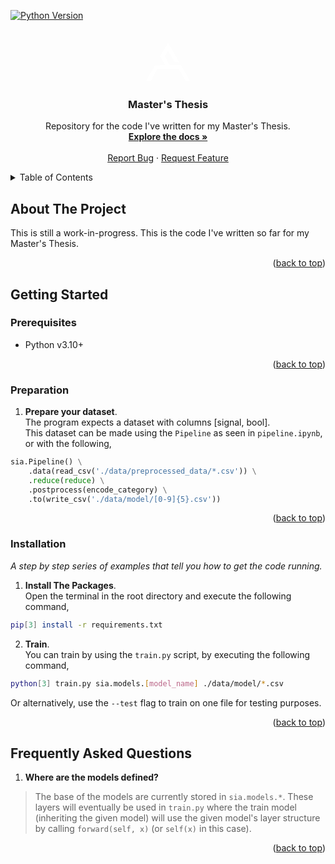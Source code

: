 <a name="readme-top"></a>
<!-- PROJECT SHIELDS -->
[![Python Version][python-shield]][python-url]


<!-- PROJECT LOGO -->
<br />
<div align="center">
  <a href="https://alex-antonides.com/">
    <svg stroke="white" fill="white" stroke-width="0" height="5em" width="5em" xmlns="http://www.w3.org/2000/svg" viewBox="0 0 135.96 117.81"><path d="M15.42,117.73,0,117.76,28.05,68.91s31,.15,31-.19S43.74,42.29,43.74,41.79,68.22,0,68.22,0l34.54,59.66-13.83-.08L68.26,24.24,57.8,40.87,72.88,68.74l35,.09,28.12,49H123.23l-7.76-12.18-14.71-25L35,80.74,21.25,106Z"></path></svg>
  </a>

  <h3 align="center">Master's Thesis</h3>

  <p align="center">
    Repository for the code I've written for my Master's Thesis.
    <br />
    <a href="https://github.com/AlexAntonides/stress-in-action/tree/master/sia/docs/structure.md"><strong>Explore the docs »</strong></a>
    <br />
    <br />
    <a href="https://github.com/AlexAntonides/stress-in-action/issues">Report Bug</a>
    ·
    <a href="https://github.com/AlexAntonides/stress-in-action/issues">Request Feature</a>
  </p>
</div>

<!-- TABLE OF CONTENTS -->
<details>
  <summary>Table of Contents</summary>
  <ol>
    <li>
      <a href="#about-the-project">About The Project</a>
    </li>
    <li>
      <a href="#getting-started">Getting Started</a>
      <ul>
        <li><a href="#prerequisites">Prerequisites</a></li>
        <li><a href="#installation">Installation</a></li>
      </ul>
    </li>
    <li>
      <a href="#frequently-asked-questions">Frequently Asked Questions</a>
    </li>
  </ol>
</details>

<!-- ABOUT THE PROJECT -->
## About The Project

This is still a work-in-progress. This is the code I've written so far for my Master's Thesis.

<p align="right">(<a href="#readme-top">back to top</a>)</p>

<!-- GETTING STARTED -->
## Getting Started

### Prerequisites

* Python v3.10+

<p align="right">(<a href="#readme-top">back to top</a>)</p>

### Preparation
1.  **Prepare your dataset**.\
The program expects a dataset with columns [signal, bool]. \
This dataset can be made using the `Pipeline` as seen in `pipeline.ipynb`, or with the following, 
```py
sia.Pipeline() \
    .data(read_csv('./data/preprocessed_data/*.csv')) \
    .reduce(reduce) \
    .postprocess(encode_category) \
    .to(write_csv('./data/model/[0-9]{5}.csv'))
```
<p align="right">(<a href="#readme-top">back to top</a>)</p>

### Installation

_A step by step series of examples that tell you how to get the code running._

1. **Install The Packages**. \
Open the terminal in the root directory and execute the following command,
```bash
pip[3] install -r requirements.txt
```

2. **Train**. \
You can train by using the `train.py` script, by executing the following command,
```bash
python[3] train.py sia.models.[model_name] ./data/model/*.csv
```
Or alternatively, use the `--test` flag to train on one file for testing purposes.

<p align="right">(<a href="#readme-top">back to top</a>)</p>


<!-- FREQUENTLY ASKED QUESTIONS -->
## Frequently Asked Questions

1. **Where are the models defined?**
> The base of the models are currently stored in `sia.models.*`. These layers will eventually be used in `train.py` where the train model (inheriting the given model) will use the given model's layer structure by calling `forward(self, x)` (or `self(x)` in this case).

<p align="right">(<a href="#readme-top">back to top</a>)</p>

<!-- MARKDOWN LINKS & IMAGES -->
<!-- https://www.markdownguide.org/basic-syntax/#reference-style-links -->
[python-shield]: https://img.shields.io/badge/3.10%2B-yellow?style=for-the-badge&logo=python&logoColor=white&label=python&labelColor=blue
[python-url]: https://www.python.org/